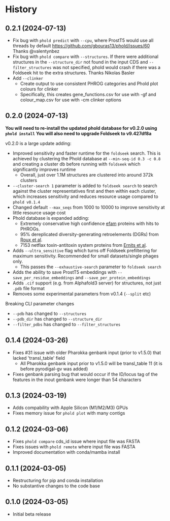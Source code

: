 # History

0.2.1 (2024-07-13)
------------------

* Fix bug with `phold predict` with `--cpu`, where ProstT5 would use all threads by default https://github.com/gbouras13/phold/issues/60 Thanks @valentynbez 
* Fix bug with `phold compare` with `--structures`. If there were additional structures in the `--structure_dir` not found in the input CDS and `--filter_structures` was not specified, phold would crash if there was a Foldseek hit to the extra structures. Thanks Nikolas Basler
* Add `--clinker`
    * Create output to use consistent PHROG categories and Phold plot colours for clinker
    * Specifically, this creates gene_functions.csv for use with -gf and colour_map.csv for use with -cm clinker options

0.2.0 (2024-07-13)
------------------

**You will need to re-install the updated phold database for v0.2.0 using `phold install`**
**You will also need to upgrade Foldseek to v9.427df8a**

v0.2.0 is a large update adding:

* Improved sensitivity and faster runtime for the `foldseek` search. This is achieved by clustering the Phold database at `--min-seq-id 0.3 -c 0.8` and creating a cluster db before running with `foldseek` which significantly improves runtime
    * Overall, just over 1.1M structures are clustered into around 372k clusters 
* `--cluster-search 1` parameter is added to `foldseek search` to search against the cluster representatives first and then within each cluster, which increases sensitivity and reduces resource usage compared to `phold v0.1.4`
* Changed default `--max_seqs` from 1000 to 10000 to improve sensitivity at little resource usage cost
* Phold database is expanded adding:
    * Extremely conservative high confidence [efam](https://doi.org/10.1093/bioinformatics/btab451) proteins with hits to PHROGs.
    * 95% dereplicated diversity-generating retroelements (DGRs) from [Roux et al](https://www.nature.com/articles/s41467-021-23402-7).
    * 7153 netflax toxin-antitoxin system proteins from [Ernits et al](https://doi.org/10.1073/pnas.2305393120).
* Adds `--ultra_sensitive` flag which turns off Foldseek prefiltering for maximum sensitivity. Recommended for small datasets/single phages only.
    * This passes the `--exhaustive-search` parameter to `foldseek search`
* Adds the ability to save ProstT5 embeddings with `--save_per_residue_embeddings` and `--save_per_protein_embeddings`
* Adds `.cif` support (e.g. from Alphafold3 server) for structures, not just `.pdb` file format
* Removes some experimental parameters from v0.1.4 (`--split` etc)

Breaking CLI parameter changes

* `--pdb` has changed to `--structures`
* `--pdb_dir` has changed to `--structure_dir`
* `--filter_pdbs` has changed to `--filter_structures`

0.1.4 (2024-03-26)
------------------

* Fixes #31 issue with older Pharokka genbank input (prior to v1.5.0) that lacked 'transl_table' field
    * All Pharokka genbank input prior to v1.5.0 will be transl_table 11 (it is before pyrodigal-gv was added)
* Fixes genbank parsing bug that would occur if the ID/locus tag of the features in the inout genbank were longer than 54 characters 

0.1.3 (2024-03-19)
------------------

* Adds compability with Apple Silicon (M1/M2/M3) GPUs
* Fixes memory issue for `phold plot` with many contigs

0.1.2 (2024-03-06)
------------------

* Fixes `phold compare` cds_id issue where input file was FASTA
* Fixes issues with `phold remote` where input file was FASTA
* Improved documentation with conda/mamba install

0.1.1 (2024-03-05)
------------------

* Restructuring for pip and conda installation
* No substantive changes to the code base

0.1.0 (2024-03-05)
------------------

* Initial beta release
